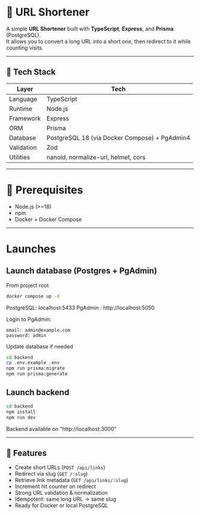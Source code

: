 # 🔗 URL Shortener

A simple **URL Shortener** built with **TypeScript**, **Express**, and **Prisma** (PostgreSQL).  
It allows you to convert a long URL into a short one, then redirect to it while counting visits.

---

## 🧱 Tech Stack

| Layer | Tech |
|-------|------|
| Language | TypeScript |
| Runtime | Node.js |
| Framework | Express |
| ORM | Prisma |
| Database | PostgreSQL 18 (via Docker Compose) + PgAdmin4 |
| Validation | Zod |
| Utilities | nanoid, normalize-url, helmet, cors |


---

# 🔗 Prerequisites

- Node.js (>=18)
- npm
- Docker + Docker Compose

---

# Launches
## Launch database (Postgres + PgAdmin)
From project root
```bash
docker compose up -d
```
PostgreSQL: localhost:5433
PgAdmin : http://localhost:5050

Login to PgAdmin:
```pgsql
email: admin@example.com
password: admin
```
Update database if needed
```bash
cd backend
cp .env.example .env
npm run prisma:migrate
npm run prisma:generate
```
## Launch backend
```bash
cd backend
npm install
npm run dev
```
Backend available on "http://localhost:3000"

---

## 🚀 Features

- Create short URLs (`POST /api/links`)
- Redirect via slug (`GET /:slug`)
- Retrieve link metadata (`GET /api/links/:slug`)
- Increment hit counter on redirect
- Strong URL validation & normalization
- Idempotent: same long URL → same slug
- Ready for Docker or local PostgreSQL